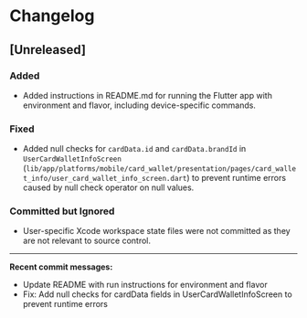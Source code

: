 # Changelog

## [Unreleased]

### Added
- Added instructions in README.md for running the Flutter app with environment and flavor, including device-specific commands.

### Fixed
- Added null checks for `cardData.id` and `cardData.brandId` in `UserCardWalletInfoScreen` (`lib/app/platforms/mobile/card_wallet/presentation/pages/card_wallet_info/user_card_wallet_info_screen.dart`) to prevent runtime errors caused by null check operator on null values.

### Committed but Ignored
- User-specific Xcode workspace state files were not committed as they are not relevant to source control.

---

**Recent commit messages:**
- Update README with run instructions for environment and flavor
- Fix: Add null checks for cardData fields in UserCardWalletInfoScreen to prevent runtime errors 